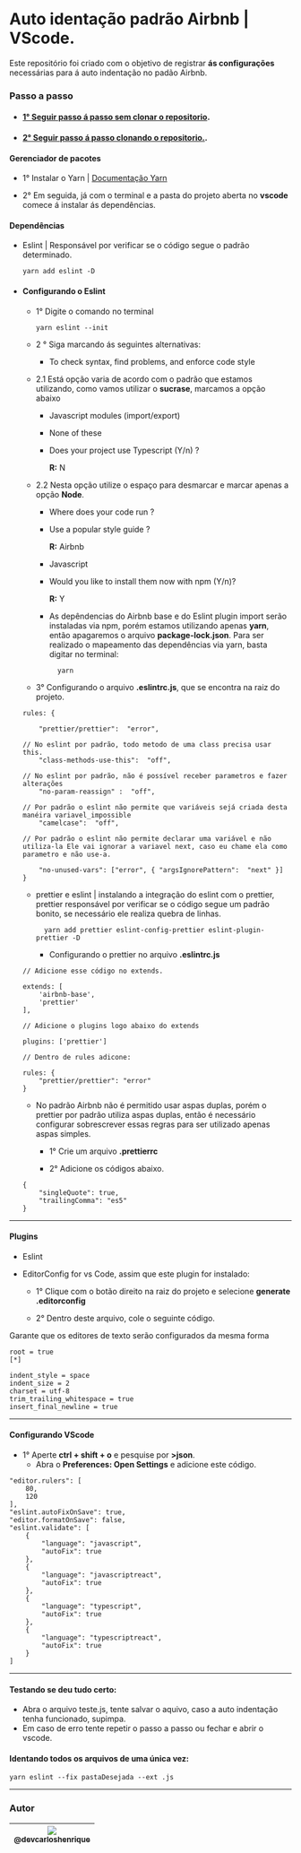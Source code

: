 
# Auto identação padrão Airbnb | VScode.

Este repositório foi criado com o objetivo de registrar **ás configurações** necessárias para á auto indentação no padão Airbnb.

### Passo a passo

-  #### [1° Seguir passo á passo sem clonar o repositorio](#sem-clonar).
-  #### [2° Seguir passo á passo clonando o repositorio.](#clonando).   

#### <a name="sem-clonar">Gerenciador de pacotes</a>

- 1° Instalar o Yarn | [ Documentação Yarn](https://legacy.yarnpkg.com/pt-BR/docs/install#windows-stable) 
	
- 2° Em seguida, já com o terminal e a pasta do projeto aberta no **vscode** comece á instalar ás dependências.
	
 #### Dependências

- Eslint | Responsável por verificar se o código segue o padrão determinado.

	``yarn add eslint -D``
	
- #### Configurando o Eslint
	- 1° Digite o comando no terminal
	
		`` yarn eslint --init ``
	
	- 2 ° Siga marcando ás seguintes alternativas:
	
		- To check syntax, find problems, and enforce code style
	
	- 2.1 Está opção varia de acordo com o padrão que estamos utilizando, como vamos utilizar o **sucrase**, marcamos a opção abaixo
		- Javascript modules (import/export)
		- None of these
		- Does your project use Typescript (Y/n) ? 
		
			 **R:** N
			 
	- 2.2 Nesta opção utilize o espaço para desmarcar e marcar apenas a opção **Node**.
		- Where does your code run ?
		- Use a popular style guide ?
				
			 **R:** Airbnb
		- Javascript 
		- Would you like to install them now with npm (Y/n)?
		
			**R:**  Y

		- As depêndencias do Airbnb base e do Eslint plugin import serão instaladas via npm, porém estamos utilizando apenas **yarn**, então apagaremos o arquivo **package-lock.json**. Para ser realizado o mapeamento das dependências via yarn, basta digitar no terminal:	
		
				yarn

	- 3° Configurando o arquivo **.eslintrc.js**, que se encontra na raiz do projeto.

	```
	rules: {

		"prettier/prettier":  "error",

	// No eslint por padrão, todo metodo de uma class precisa usar this.
		"class-methods-use-this":  "off",

	// No eslint por padrão, não é possível receber parametros e fazer alterações
		"no-param-reassign" :  "off",

	// Por padrão o eslint não permite que variáveis sejá criada desta manéira variavel_impossible
		"camelcase":  "off",

	// Por padrão o eslint não permite declarar uma variável e não utiliza-la Ele vai ignorar a variavel next, caso eu chame ela como parametro e não use-a.

		"no-unused-vars": ["error", { "argsIgnorePattern":  "next" }]
	}
	```

	- prettier e eslint | instalando a integração do eslint com o prettier, prettier responsável por verificar se o código segue um padrão bonito, se necessário ele realiza quebra de linhas.

			yarn add prettier eslint-config-prettier eslint-plugin-prettier -D

		- Configurando o prettier no arquivo **.eslintrc.js**

	```
	// Adicione esse código no extends.

	extends: [
		'airbnb-base',
		'prettier'
	],

	// Adicione o plugins logo abaixo do extends 

	plugins: ['prettier']

	// Dentro de rules adicone:

	rules: {
		"prettier/prettier": "error"
	}
	```

	- No padrão Airbnb não é permitido usar aspas duplas, porém o prettier por padrão utiliza aspas duplas, então é necessário configurar sobrescrever essas regras para ser utilizado apenas aspas simples. 

		- 1° Crie um arquivo **.prettierrc**

		-  2° Adicione os códigos abaixo.

	```
	{
		"singleQuote": true,
		"trailingComma": "es5"
	}
	```	
<hr>

 #### Plugins

- Eslint

- EditorConfig for vs Code, assim que este plugin for instalado:
	
	- 1° Clique com o botão direito na raiz do projeto e selecione **generate .editorconfig**
	
	- 2° Dentro deste arquivo, cole o seguinte código.

Garante que os editores de texto serão configurados da mesma forma  

```
root = true
[*]

indent_style = space
indent_size = 2
charset = utf-8
trim_trailing_whitespace = true
insert_final_newline = true		
```
<hr>

 #### <a name="clonando">Configurando VScode</a>
	
- 1° Aperte  **ctrl + shift + o** e pesquise por **>json**.
	- Abra o **Preferences: Open Settings** e adicione este código.

    
```
"editor.rulers": [
	80,
	120
],
"eslint.autoFixOnSave": true,
"editor.formatOnSave": false,
"eslint.validate": [
	{
		"language": "javascript",
		"autoFix": true
	},
	{
		"language": "javascriptreact",
		"autoFix": true
	},
	{
		"language": "typescript",
		"autoFix": true
	},
	{
		"language": "typescriptreact",
		"autoFix": true
	}
]
```	

<hr>

#### Testando se deu tudo certo:

- Abra o arquivo teste.js, tente salvar o aquivo, caso a auto indentação tenha funcionado, supimpa.
-  Em caso de erro tente repetir o passo a passo ou fechar e abrir o vscode. 

#### Identando todos os arquivos de uma única vez:

	yarn eslint --fix pastaDesejada --ext .js

<hr>

### Autor
   
| [<img src="https://avatars2.githubusercontent.com/u/57951744?s=180&v=4"><br><sub>@devcarloshenrique</sub>](https://github.com/devcarloshenrique) |
| :---: |